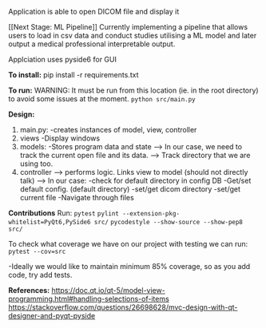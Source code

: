 Application is able to open DICOM file and display it

[[Next Stage: ML Pipeline]]
Currently implementing a pipeline that allows users to load in csv data and conduct studies utilising a ML model and later output a medical professional interpretable output.

Applciation uses pyside6 for GUI

**To install:** 
pip install -r requirements.txt

**To run:** 
WARNING: It must be run from this location (ie. in the root directory) to avoid some issues at the moment.
```python src/main.py```

**Design:**
1. main.py: 
-creates instances of model, view, controller
2. views 
-Display windows
3. models: 
-Stores program data and state
    --> In our case, we need to track the current open file and its data.
    --> Track directory that we are using too.
4. controller --> performs logic. Links view to model (should not directly talk)
    --> In our case:
        -check for default directory in config DB
        -Get/set default config. (default directory)
        -set/get dicom directory
        -set/get current file
        -Navigate through files

**Contributions**
Run:
```pytest```
```pylint --extension-pkg-whitelist=PyQt6,PySide6 src/```
```pycodestyle --show-source --show-pep8 src/```

To check what coverage we have on our project with testing we can run:
```pytest --cov=src```

-Ideally we would like to maintain minimum 85% coverage, so as you add code, try add tests.


**References:**
https://doc.qt.io/qt-5/model-view-programming.html#handling-selections-of-items
https://stackoverflow.com/questions/26698628/mvc-design-with-qt-designer-and-pyqt-pyside
